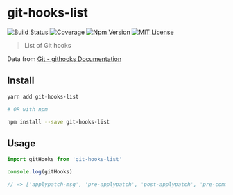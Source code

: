# git-hooks-list

[![Build Status][github_actions_badge]][github_actions_link]
[![Coverage][coveralls_badge]][coveralls_link]
[![Npm Version][package_version_badge]][package_link]
[![MIT License][license_badge]][license_link]

[github_actions_badge]: https://img.shields.io/github/workflow/status/fisker/git-hooks-list/CI/master?style=flat-square
[github_actions_link]: https://github.com/fisker/git-hooks-list/actions?query=branch%3Amaster
[coveralls_badge]: https://img.shields.io/coveralls/github/fisker/git-hooks-list/master?style=flat-square
[coveralls_link]: https://coveralls.io/github/fisker/git-hooks-list?branch=master
[license_badge]: https://img.shields.io/npm/l/git-hooks-list.svg?style=flat-square
[license_link]: https://github.com/fisker/git-hooks-list/blob/master/license
[package_version_badge]: https://img.shields.io/npm/v/git-hooks-list.svg?style=flat-square
[package_link]: https://www.npmjs.com/package/git-hooks-list

> List of Git hooks

Data from [Git - githooks Documentation](https://git-scm.com/docs/githooks)

## Install

```bash
yarn add git-hooks-list

# OR with npm

npm install --save git-hooks-list
```

## Usage

```js
import gitHooks from 'git-hooks-list'

console.log(gitHooks)

// => ['applypatch-msg', 'pre-applypatch', 'post-applypatch', 'pre-commit', ...]
```
